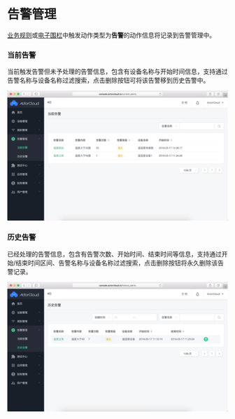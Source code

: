 # 告警管理

[业务规则](/rule_engine/business_rules.md)或[电子围栏](/location/location.md#电子围栏)中触发动作类型为**告警**的动作信息将记录到告警管理中。

### 当前告警

当前触发告警但未予处理的告警信息，包含有设备名称与开始时间信息，支持通过告警名称与设备名称过滤搜索，点击删除按钮可将该告警移到历史告警中。

![](/assets/alert_list.png)


### 历史告警

已经处理的告警信息，包含有告警次数、开始时间、结束时间等信息，支持通过开始/结束时间区间、告警名称与设备名称过滤搜索，点击删除按钮将永久删除该告警记录。

![](/assets/alert_list_history.png)
